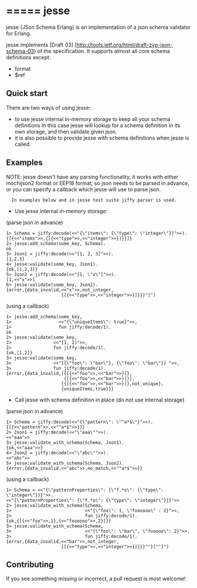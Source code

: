 =====
jesse
=====

jesse (JSon Schema Erlang) is an implementation of a json schema validator
for Erlang.

jesse implements [Draft 03] (http://tools.ietf.org/html/draft-zyp-json-schema-03) of
the specification. It supports almost all core schema definitions except:

* format
* $ref

Quick start
-----------

There are two ways of using jesse:

* to use jesse internal in-memory storage to keep all your schema definitions
  In this case jesse will lookup for a schema definition in its own storage,
  and then validate given json.
* it is also possible to provide jesse with schema definitions when jesse is called.

Examples
--------

NOTE: jesse doesn't have any parsing functionality, it works with either mochijson2
      format or EEP18 format, so json needs to be parsed in advance, or you can
      specify a callback which jesse will use to parse json.

      In examples below and in jesse test suite jiffy parser is used.

* Use jesse internal in-memory storage:

(parse json in advance)

    1> Schema = jiffy:decode(<<"{\"items\": {\"type\": \"integer\"}}">>).
    {[{<<"items">>,{[{<<"type">>,<<"integer">>}]}}]}
    2> jesse:add_schema(some_key, Schema).
    ok
    3> Json1 = jiffy:decode(<<"[1, 2, 3]">>).
    [1,2,3]
    4> jesse:validate(some_key, Json1).
    {ok,[1,2,3]}
    5> Json2 = jiffy:decode(<<"[1, \"x\"]">>).
    [1,<<"x">>]
    6> jesse:validate(some_key, Json2).
    {error,{data_invalid,<<"x">>,not_integer,
                         {[{<<"type">>,<<"integer">>}]}}}"]")

(using a callback)

    1> jesse:add_schema(some_key,
    1>                  <<"{\"uniqueItems\": true}">>,
    1>                  fun jiffy:decode/1).
    ok
    2> jesse:validate(some_key,
    2>                <<"[1, 2]">>,
    2>                fun jiffy:decode/1).
    {ok,[1,2]}
    3> jesse:validate(some_key,
    3>                <<"[{\"foo\": \"bar\"}, {\"foo\": \"bar\"}] ">>,
    3>                fun jiffy:decode/1).
    {error,{data_invalid,[{[{<<"foo">>,<<"bar">>}]},
                          {[{<<"foo">>,<<"bar">>}]}],
                         {{[{<<"foo">>,<<"bar">>}]},not_unique},
                         {uniqueItems,true}}}

* Call jesse with schema definition in place (do not use internal storage)

(parse json in advance)

    1> Schema = jiffy:decode(<<"{\"pattern\": \"^a*$\"}">>).
    {[{<<"pattern">>,<<"^a*$">>}]}
    2> Json1 = jiffy:decode(<<"\"aaa\"">>).
    <<"aaa">>
    3> jesse:validate_with_schema(Schema, Json1).
    {ok,<<"aaa">>}
    4> Json2 = jiffy:decode(<<"\"abc\"">>).
    <<"abc">>
    5> jesse:validate_with_schema(Schema, Json2).
    {error,{data_invalid,<<"abc">>,no_match,<<"^a*$">>}}

(using a callback)

    1> Schema = <<"{\"patternProperties\": {\"f.*o\": {\"type\": \"integer\"}}}">>.
    <<"{\"patternProperties\": {\"f.*o\": {\"type\": \"integer\"}}}">>
    2> jesse:validate_with_schema(Schema,
    2>                            <<"{\"foo\": 1, \"foooooo\" : 2}">>,
    2>                            fun jiffy:decode/1).
    {ok,{[{<<"foo">>,1},{<<"foooooo">>,2}]}}
    3> jesse:validate_with_schema(Schema,
    3>                            <<"{\"foo\": \"bar\", \"fooooo\": 2}">>,
    3>                            fun jiffy:decode/1).
    {error,{data_invalid,<<"bar">>,not_integer,
                         {[{<<"type">>,<<"integer">>}]}}}""}]""}")

Contributing
------------

If you see something missing or incorrect, a pull request is most welcome!